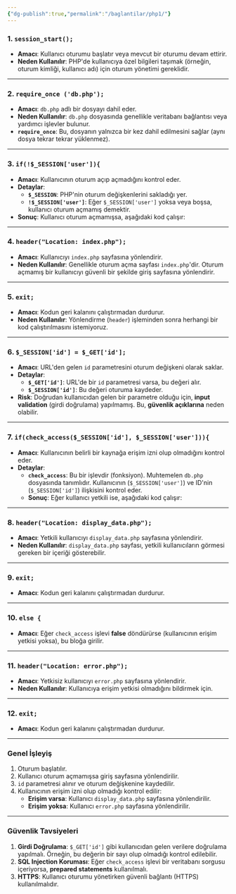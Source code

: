 ```yaml
---
{"dg-publish":true,"permalink":"/baglantilar/php1/"}
---
```



### 1. **`session_start();`**

- **Amacı**: Kullanıcı oturumu başlatır veya mevcut bir oturumu devam ettirir.
- **Neden Kullanılır**: PHP'de kullanıcıya özel bilgileri taşımak (örneğin, oturum kimliği, kullanıcı adı) için oturum yönetimi gereklidir.

---

### 2. **`require_once ('db.php');`**

- **Amacı**: `db.php` adlı bir dosyayı dahil eder.
- **Neden Kullanılır**: `db.php` dosyasında genellikle veritabanı bağlantısı veya yardımcı işlevler bulunur.
- **`require_once`**: Bu, dosyanın yalnızca bir kez dahil edilmesini sağlar (aynı dosya tekrar tekrar yüklenmez).

---

### 3. **`if(!$_SESSION['user']){`**

- **Amacı**: Kullanıcının oturum açıp açmadığını kontrol eder.
- **Detaylar**:
    - **`$_SESSION`**: PHP'nin oturum değişkenlerini sakladığı yer.
    - **`!$_SESSION['user']`**: Eğer `$_SESSION['user']` yoksa veya boşsa, kullanıcı oturum açmamış demektir.
- **Sonuç**: Kullanıcı oturum açmamışsa, aşağıdaki kod çalışır:

---

### 4. **`header("Location: index.php");`**

- **Amacı**: Kullanıcıyı `index.php` sayfasına yönlendirir.
- **Neden Kullanılır**: Genellikle oturum açma sayfası `index.php`'dir. Oturum açmamış bir kullanıcıyı güvenli bir şekilde giriş sayfasına yönlendirir.

---

### 5. **`exit;`**

- **Amacı**: Kodun geri kalanını çalıştırmadan durdurur.
- **Neden Kullanılır**: Yönlendirme (`header`) işleminden sonra herhangi bir kod çalıştırılmasını istemiyoruz.

---

### 6. **`$_SESSION['id'] = $_GET['id'];`**

- **Amacı**: URL'den gelen `id` parametresini oturum değişkeni olarak saklar.
- **Detaylar**:
    - **`$_GET['id']`**: URL'de bir `id` parametresi varsa, bu değeri alır.
    - **`$_SESSION['id']`**: Bu değeri oturuma kaydeder.
- **Risk**: Doğrudan kullanıcıdan gelen bir parametre olduğu için, **input validation** (girdi doğrulama) yapılmamış. Bu, **güvenlik açıklarına** neden olabilir.

---

### 7. **`if(check_access($_SESSION['id'], $_SESSION['user'])){`**

- **Amacı**: Kullanıcının belirli bir kaynağa erişim izni olup olmadığını kontrol eder.
- **Detaylar**:
    - **`check_access`**: Bu bir işlevdir (fonksiyon). Muhtemelen `db.php` dosyasında tanımlıdır. Kullanıcının (`$_SESSION['user']`) ve ID'nin (`$_SESSION['id']`) ilişkisini kontrol eder.
    - **Sonuç**: Eğer kullanıcı yetkili ise, aşağıdaki kod çalışır:

---

### 8. **`header("Location: display_data.php");`**

- **Amacı**: Yetkili kullanıcıyı `display_data.php` sayfasına yönlendirir.
- **Neden Kullanılır**: `display_data.php` sayfası, yetkili kullanıcıların görmesi gereken bir içeriği gösterebilir.

---

### 9. **`exit;`**

- **Amacı**: Kodun geri kalanını çalıştırmadan durdurur.

---

### 10. **`else {`**

- **Amacı**: Eğer `check_access` işlevi **false** döndürürse (kullanıcının erişim yetkisi yoksa), bu bloğa girilir.

---

### 11. **`header("Location: error.php");`**

- **Amacı**: Yetkisiz kullanıcıyı `error.php` sayfasına yönlendirir.
- **Neden Kullanılır**: Kullanıcıya erişim yetkisi olmadığını bildirmek için.

---

### 12. **`exit;`**

- **Amacı**: Kodun geri kalanını çalıştırmadan durdurur.

---

### Genel İşleyiş

1. Oturum başlatılır.
2. Kullanıcı oturum açmamışsa giriş sayfasına yönlendirilir.
3. `id` parametresi alınır ve oturum değişkenine kaydedilir.
4. Kullanıcının erişim izni olup olmadığı kontrol edilir:
    - **Erişim varsa**: Kullanıcı `display_data.php` sayfasına yönlendirilir.
    - **Erişim yoksa**: Kullanıcı `error.php` sayfasına yönlendirilir.

---

### Güvenlik Tavsiyeleri

1. **Girdi Doğrulama**: `$_GET['id']` gibi kullanıcıdan gelen verilere doğrulama yapılmalı. Örneğin, bu değerin bir sayı olup olmadığı kontrol edilebilir.
2. **SQL Injection Koruması**: Eğer `check_access` işlevi bir veritabanı sorgusu içeriyorsa, **prepared statements** kullanılmalı.
3. **HTTPS**: Kullanıcı oturumu yönetirken güvenli bağlantı (HTTPS) kullanılmalıdır.

